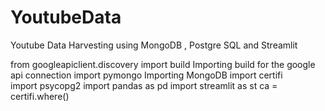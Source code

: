# YoutubeData
Youtube Data Harvesting using MongoDB , Postgre SQL and Streamlit


from googleapiclient.discovery import build              Importing build for the google api connection
import pymongo                                            Importing MongoDB
import certifi                                             
import psycopg2
import pandas as pd
import streamlit as st
ca = certifi.where()

